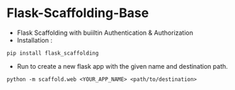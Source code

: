 # Flask-Scaffolding-Base
- Flask Scaffolding with buiiltin Authentication & Authorization
- Installation : 
```
pip install flask_scaffolding
```
- Run to create a new flask app with the given name and destination path.
```
python -m scaffold.web <YOUR_APP_NAME> <path/to/destination>
```